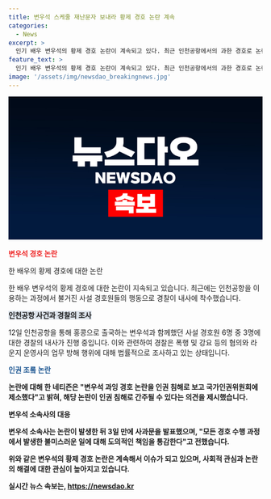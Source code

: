```yaml
---
title: 변우석 스케줄 재난문자 보내라 황제 경호 논란 계속
categories:
  - News
excerpt: >
  인기 배우 변우석의 황제 경호 논란이 계속되고 있다. 최근 인천공항에서의 과한 경호로 논란이 불거지며 경찰은 내사에 착수했다. 이에 대한 누리꾼들의 비난과 변우석의 인권 침해로 의한 조사 요청까지 이어졌다. 변우석 소속사는 사과했지만, 논란은 여전히 계속 중이다. (단어 수: 78)
feature_text: >
  인기 배우 변우석의 황제 경호 논란이 계속되고 있다. 최근 인천공항에서의 과한 경호로 논란이 불거지며 경찰은 내사에 착수했다. 이에 대한 누리꾼들의 비난과 변우석의 인권 침해로 의한 조사 요청까지 이어졌다. 변우석 소속사는 사과했지만, 논란은 여전히 계속 중이다. (단어 수: 78)
image: '/assets/img/newsdao_breakingnews.jpg'
---
```


<p><img src="/assets/img/newsdao_breakingnews.jpg" alt="ranknews 속보" /></p>

<p><b><span style="color: #ee2323;">변우석 경호 논란</span></b></p>

<p>한 배우의 황제 경호에 대한 논란</p>

<p>한 배우 변우석의 황제 경호에 대한 논란이 지속되고 있습니다. 최근에는 인천공항을 이용하는 과정에서 불거진 사설 경호원들의 행동으로 경찰이 내사에 착수했습니다.</p>

<p><b><span style="background-color: #21538527;">인천공항 사건과 경찰의 조사</span></b></p>

<p>12일 인천공항을 통해 홍콩으로 출국하는 변우석과 함께했던 사설 경호원 6명 중 3명에 대한 경찰의 내사가 진행 중입니다. 이와 관련하여 경찰은 폭행 및 강요 등의 혐의와 라운지 운영사의 업무 방해 행위에 대해 법률적으로 조사하고 있는 상태입니다.</p>

<p><b><span style="color: #1a5490;">인권 조롴 논란</span><b></p>

<p>논란에 대해 한 네티즌은 "변우석 과잉 경호 논란을 인권 침해로 보고 국가인권위원회에 제소했다"고 밝혀, 해당 논란이 인권 침해로 간주될 수 있다는 의견을 제시했습니다.</p>

<p><b>변우석 소속사의 대응</b></p>

<p>변우석 소속사는 논란이 발생한 뒤 3일 만에 사과문을 발표했으며, "모든 경호 수행 과정에서 발생한 불미스러운 일에 대해 도의적인 책임을 통감한다"고 전했습니다.</p>

<p>위와 같은 변우석의 황제 경호 논란은 계속해서 이슈가 되고 있으며, 사회적 관심과 논란의 해결에 대한 관심이 높아지고 있습니다.</p>
실시간 뉴스 속보는, <a href="https://newsdao.kr" rel="dofollow">https://newsdao.kr</a>


